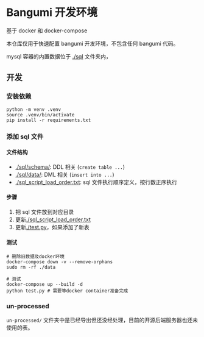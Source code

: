 # Bangumi 开发环境

基于 docker 和 docker-compose

本仓库仅用于快速配置 bangumi 开发环境，不包含任何 bangumi 代码。


mysql 容器的内置数据位于 [./sql](sql) 文件夹内，


## 开发

### 安装依赖

```shell
python -m venv .venv
source .venv/bin/activate
pip install -r requirements.txt
```

### 添加 sql 文件

#### 文件结构

- [./sql/schema/](sql/schema/): DDL 相关 (`create table ...`)
- [./sql/data/](sql/data/): DML 相关 (`insert into ...`)
- [./sql_script_load_order.txt](sql_script_load_order.txt): sql 文件执行顺序定义，按行数正序执行

#### 步骤

1. 把 sql 文件放到对应目录
2. 更新[./sql_script_load_order.txt](sql_script_load_order.txt)
3. 更新[./test.py](test.py#L59)，如果添加了新表

#### 测试

```shell
# 删除旧数据及docker环境
docker-compose down -v --remove-orphans
sudo rm -rf ./data

# 测试
docker-compose up --build -d
python test.py # 需要等docker container准备完成
```

### un-processed

`un-processed/` 文件夹中是已经导出但还没经处理，目前的开源后端服务器也还未使用的表。
